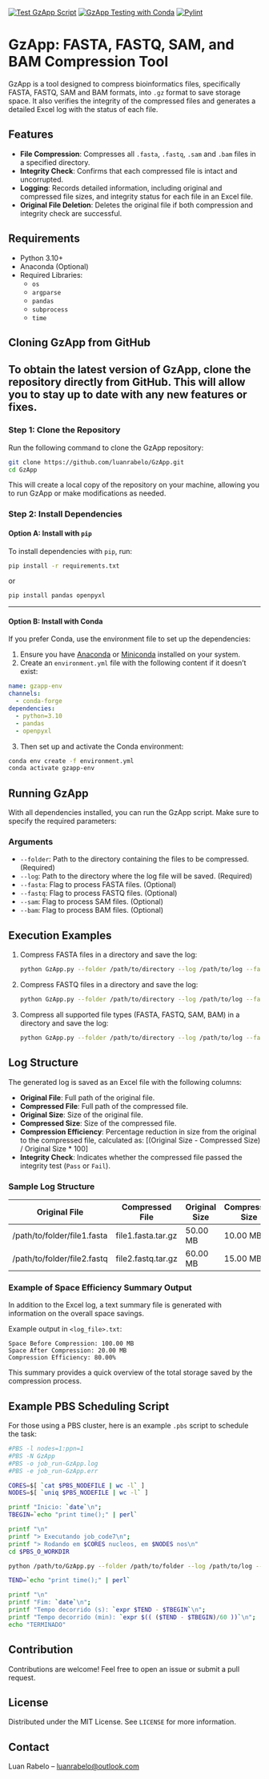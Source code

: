 [![Test GzApp Script](https://github.com/luanrabelo/GzApp/actions/workflows/GzApp_script.yml/badge.svg)](https://github.com/luanrabelo/GzApp/actions/workflows/GzApp_script.yml) [![GzApp Testing with Conda](https://github.com/luanrabelo/GzApp/actions/workflows/GzApp_conda.yml/badge.svg)](https://github.com/luanrabelo/GzApp/actions/workflows/GzApp_conda.yml) [![Pylint](https://github.com/luanrabelo/GzApp/actions/workflows/GzApp_pylint.yml/badge.svg)](https://github.com/luanrabelo/GzApp/actions/workflows/GzApp_pylint.yml)

# GzApp: FASTA, FASTQ, SAM, and BAM Compression Tool

GzApp is a tool designed to compress bioinformatics files, specifically FASTA, FASTQ, SAM and BAM formats, into `.gz` format to save storage space. It also verifies the integrity of the compressed files and generates a detailed Excel log with the status of each file.

## Features

- **File Compression**: Compresses all `.fasta`, `.fastq`, `.sam` and `.bam` files in a specified directory.
- **Integrity Check**: Confirms that each compressed file is intact and uncorrupted.
- **Logging**: Records detailed information, including original and compressed file sizes, and integrity status for each file in an Excel file.
- **Original File Deletion**: Deletes the original file if both compression and integrity check are successful.

## Requirements

- Python 3.10+
- Anaconda (Optional)
- Required Libraries:
  - `os`
  - `argparse`
  - `pandas`
  - `subprocess`
  - `time`

## Cloning GzApp from GitHub

To obtain the latest version of GzApp, clone the repository directly from GitHub. This will allow you to stay up to date with any new features or fixes.
---

### Step 1: Clone the Repository

Run the following command to clone the GzApp repository:

```bash
git clone https://github.com/luanrabelo/GzApp.git
cd GzApp
```

This will create a local copy of the repository on your machine, allowing you to run GzApp or make modifications as needed.

### Step 2: Install Dependencies

#### Option A: Install with `pip`

To install dependencies with `pip`, run:

```bash
pip install -r requirements.txt
```

or

```bash
pip install pandas openpyxl
```
---

#### Option B: Install with Conda

If you prefer Conda, use the environment file to set up the dependencies:

1. Ensure you have [Anaconda](https://www.anaconda.com/) or [Miniconda](https://docs.conda.io/en/latest/miniconda.html) installed on your system.
2. Create an `environment.yml` file with the following content if it doesn’t exist:

```yml
name: gzapp-env
channels:
  - conda-forge
dependencies:
  - python=3.10
  - pandas
  - openpyxl
```

3. Then set up and activate the Conda environment:

```bash
conda env create -f environment.yml
conda activate gzapp-env
```

## Running GzApp

With all dependencies installed, you can run the GzApp script. Make sure to specify the required parameters:

### Arguments

- `--folder`: Path to the directory containing the files to be compressed. (Required)
- `--log`: Path to the directory where the log file will be saved. (Required)
- `--fasta`: Flag to process FASTA files. (Optional)
- `--fastq`: Flag to process FASTQ files. (Optional)
- `--sam`: Flag to process SAM files. (Optional)
- `--bam`: Flag to process BAM files. (Optional)

## Execution Examples

1. Compress FASTA files in a directory and save the log:
    ```sh
    python GzApp.py --folder /path/to/directory --log /path/to/log --fasta
    ```

2. Compress FASTQ files in a directory and save the log:
    ```sh
    python GzApp.py --folder /path/to/directory --log /path/to/log --fastq
    ```

3. Compress all supported file types (FASTA, FASTQ, SAM, BAM) in a directory and save the log:
    ```sh
    python GzApp.py --folder /path/to/directory --log /path/to/log --fasta --fastq --sam --bam 
    ```

## Log Structure

The generated log is saved as an Excel file with the following columns:

- **Original File**: Full path of the original file.
- **Compressed File**: Full path of the compressed file.
- **Original Size**: Size of the original file.
- **Compressed Size**: Size of the compressed file.
- **Compression Efficiency**: Percentage reduction in size from the original to the compressed file, calculated as:
  \[(Original Size - Compressed Size) / Original Size * 100\]
- **Integrity Check**: Indicates whether the compressed file passed the integrity test (`Pass` or `Fail`).

### Sample Log Structure
<table>
  <thead>
    <tr>
      <th>Original File</th>
      <th>Compressed File</th>
      <th>Original Size</th>
      <th>Compressed Size</th>
      <th>Compression Efficiency</th>
      <th>Integrity Check</th>
    </tr>
  </thead>
  <tbody>
    <tr>
      <td>/path/to/folder/file1.fasta</td>
      <td>file1.fasta.tar.gz</td>
      <td>50.00 MB</td>
      <td>10.00 MB</td>
      <td>80%</td>
      <td>Pass</td>
    </tr>
    <tr>
      <td>/path/to/folder/file2.fastq</td>
      <td>file2.fastq.tar.gz</td>
      <td>60.00 MB</td>
      <td>15.00 MB</td>
      <td>75%</td>
      <td>Fail</td>
    </tr>
  </tbody>
</table>

### Example of Space Efficiency Summary Output

In addition to the Excel log, a text summary file is generated with information on the overall space savings.

Example output in `<log_file>.txt`:

```
Space Before Compression: 100.00 MB
Space After Compression: 20.00 MB
Compression Efficiency: 80.00%
```

This summary provides a quick overview of the total storage saved by the compression process.

## Example PBS Scheduling Script

For those using a PBS cluster, here is an example `.pbs` script to schedule the task:

```bash
#PBS -l nodes=1:ppn=1
#PBS -N GzApp
#PBS -o job_run-GzApp.log
#PBS -e job_run-GzApp.err

CORES=$[ `cat $PBS_NODEFILE | wc -l` ]
NODES=$[ `uniq $PBS_NODEFILE | wc -l` ]

printf "Inicio: `date`\n";
TBEGIN=`echo "print time();" | perl`

printf "\n"
printf "> Executando job_code7\n";
printf "> Rodando em $CORES nucleos, em $NODES nos\n"
cd $PBS_O_WORKDIR

python /path/to/GzApp.py --folder /path/to/folder --log /path/to/log --fasta --fastq --sam --bam

TEND=`echo "print time();" | perl`

printf "\n"
printf "Fim: `date`\n";
printf "Tempo decorrido (s): `expr $TEND - $TBEGIN`\n";
printf "Tempo decorrido (min): `expr $(( ($TEND - $TBEGIN)/60 ))`\n";
echo "TERMINADO"
```

## Contribution

Contributions are welcome! Feel free to open an issue or submit a pull request.

## License

Distributed under the MIT License. See `LICENSE` for more information.

## Contact

Luan Rabelo – [luanrabelo@outlook.com](mailto:luanrabelo@outlook.com)
